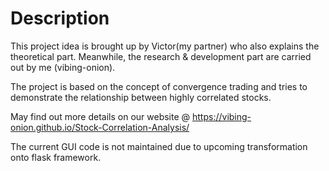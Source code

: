 # Description
This project idea is brought up by Victor(my partner) who also explains the theoretical part. Meanwhile, the research & development part are carried out by me (vibing-onion).

The project is based on the concept of convergence trading and tries to demonstrate the relationship between highly correlated stocks. 

May find out more details on our website @ https://vibing-onion.github.io/Stock-Correlation-Analysis/

The current GUI code is not maintained due to upcoming transformation onto flask framework.
